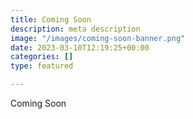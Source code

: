 ```yaml
---
title: Coming Soon
description: meta description
image: "/images/coming-soon-banner.png"
date: 2023-03-10T12:19:25+00:00
categories: []
type: featured

---
```

Coming Soon